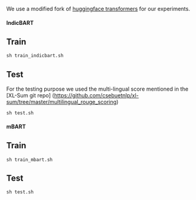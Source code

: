 

We use a modified fork of [huggingface transformers](https://github.com/huggingface/transformers) for our experiments.


#### IndicBART

## Train

```
sh train_indicbart.sh
```

## Test
For the testing purpose we used the multi-lingual score mentioned in the [XL-Sum git repo] (https://github.com/csebuetnlp/xl-sum/tree/master/multilingual_rouge_scoring)

```
sh test.sh
```


#### mBART

## Train 

```
sh train_mbart.sh
```

## Test

```
sh test.sh
```

